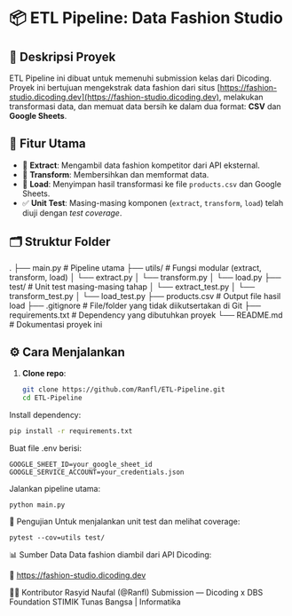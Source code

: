 # 📦 ETL Pipeline: Data Fashion Studio

## 📍 Deskripsi Proyek
ETL Pipeline ini dibuat untuk memenuhi submission kelas dari Dicoding. Proyek ini bertujuan mengekstrak data fashion dari situs [https://fashion-studio.dicoding.dev](https://fashion-studio.dicoding.dev), melakukan transformasi data, dan memuat data bersih ke dalam dua format: **CSV** dan **Google Sheets**.

## 🧪 Fitur Utama
- 🔄 **Extract**: Mengambil data fashion kompetitor dari API eksternal.
- 🧹 **Transform**: Membersihkan dan memformat data.
- 💾 **Load**: Menyimpan hasil transformasi ke file `products.csv` dan Google Sheets.
- ✅ **Unit Test**: Masing-masing komponen (`extract`, `transform`, `load`) telah diuji dengan *test coverage*.

## 🗂️ Struktur Folder
.
├── main.py # Pipeline utama
├── utils/ # Fungsi modular (extract, transform, load)
│ └── extract.py
│ └── transform.py
│ └── load.py
├── test/ # Unit test masing-masing tahap
│ └── extract_test.py
│ └── transform_test.py
│ └── load_test.py
├── products.csv # Output file hasil load
├── .gitignore # File/folder yang tidak diikutsertakan di Git
├── requirements.txt # Dependency yang dibutuhkan proyek
└── README.md # Dokumentasi proyek ini



## ⚙️ Cara Menjalankan

1. **Clone repo**:
   ```bash
   git clone https://github.com/Ranfl/ETL-Pipeline.git
   cd ETL-Pipeline

Install dependency:
```bash
pip install -r requirements.txt
```

Buat file .env berisi:
```
GOOGLE_SHEET_ID=your_google_sheet_id
GOOGLE_SERVICE_ACCOUNT=your_credentials.json
```

Jalankan pipeline utama:
```
python main.py
```

🧪 Pengujian
Untuk menjalankan unit test dan melihat coverage:
```
pytest --cov=utils test/
```


📊 Sumber Data
Data fashion diambil dari API Dicoding:

🔗 https://fashion-studio.dicoding.dev

🧑‍💻 Kontributor
Rasyid Naufal (@Ranfl)
Submission — Dicoding x DBS Foundation
STIMIK Tunas Bangsa | Informatika
